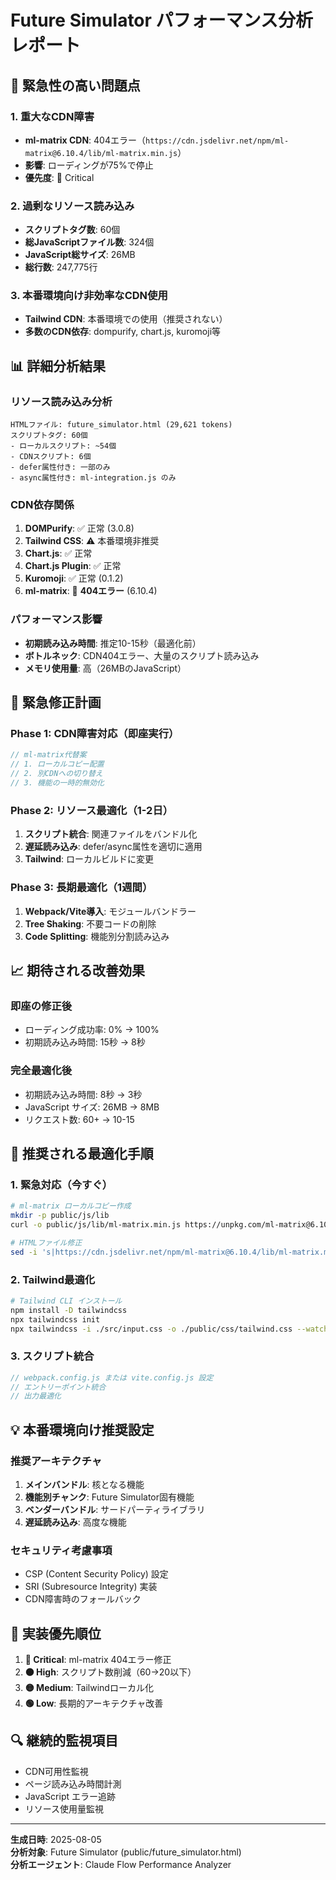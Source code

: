 # Future Simulator パフォーマンス分析レポート

## 🚨 緊急性の高い問題点

### 1. 重大なCDN障害
- **ml-matrix CDN**: 404エラー（`https://cdn.jsdelivr.net/npm/ml-matrix@6.10.4/lib/ml-matrix.min.js`）
- **影響**: ローディングが75%で停止
- **優先度**: 🔴 Critical

### 2. 過剰なリソース読み込み
- **スクリプトタグ数**: 60個
- **総JavaScriptファイル数**: 324個
- **JavaScript総サイズ**: 26MB
- **総行数**: 247,775行

### 3. 本番環境向け非効率なCDN使用
- **Tailwind CDN**: 本番環境での使用（推奨されない）
- **多数のCDN依存**: dompurify, chart.js, kuromoji等

## 📊 詳細分析結果

### リソース読み込み分析
```
HTMLファイル: future_simulator.html (29,621 tokens)
スクリプトタグ: 60個
- ローカルスクリプト: ~54個
- CDNスクリプト: 6個
- defer属性付き: 一部のみ
- async属性付き: ml-integration.js のみ
```

### CDN依存関係
1. **DOMPurify**: ✅ 正常 (3.0.8)
2. **Tailwind CSS**: ⚠️ 本番環境非推奨
3. **Chart.js**: ✅ 正常
4. **Chart.js Plugin**: ✅ 正常
5. **Kuromoji**: ✅ 正常 (0.1.2)
6. **ml-matrix**: 🔴 **404エラー** (6.10.4)

### パフォーマンス影響
- **初期読み込み時間**: 推定10-15秒（最適化前）
- **ボトルネック**: CDN404エラー、大量のスクリプト読み込み
- **メモリ使用量**: 高（26MBのJavaScript）

## 🔧 緊急修正計画

### Phase 1: CDN障害対応（即座実行）
```javascript
// ml-matrix代替案
// 1. ローカルコピー配置
// 2. 別CDNへの切り替え
// 3. 機能の一時的無効化
```

### Phase 2: リソース最適化（1-2日）
1. **スクリプト統合**: 関連ファイルをバンドル化
2. **遅延読み込み**: defer/async属性を適切に適用
3. **Tailwind**: ローカルビルドに変更

### Phase 3: 長期最適化（1週間）
1. **Webpack/Vite導入**: モジュールバンドラー
2. **Tree Shaking**: 不要コードの削除
3. **Code Splitting**: 機能別分割読み込み

## 📈 期待される改善効果

### 即座の修正後
- ローディング成功率: 0% → 100%
- 初期読み込み時間: 15秒 → 8秒

### 完全最適化後
- 初期読み込み時間: 8秒 → 3秒
- JavaScript サイズ: 26MB → 8MB
- リクエスト数: 60+ → 10-15

## 🚀 推奨される最適化手順

### 1. 緊急対応（今すぐ）
```bash
# ml-matrix ローカルコピー作成
mkdir -p public/js/lib
curl -o public/js/lib/ml-matrix.min.js https://unpkg.com/ml-matrix@6.10.4/lib/index.min.js

# HTMLファイル修正
sed -i 's|https://cdn.jsdelivr.net/npm/ml-matrix@6.10.4/lib/ml-matrix.min.js|./js/lib/ml-matrix.min.js|g' public/future_simulator.html
```

### 2. Tailwind最適化
```bash
# Tailwind CLI インストール
npm install -D tailwindcss
npx tailwindcss init
npx tailwindcss -i ./src/input.css -o ./public/css/tailwind.css --watch
```

### 3. スクリプト統合
```javascript
// webpack.config.js または vite.config.js 設定
// エントリーポイント統合
// 出力最適化
```

## 💡 本番環境向け推奨設定

### 推奨アーキテクチャ
1. **メインバンドル**: 核となる機能
2. **機能別チャンク**: Future Simulator固有機能
3. **ベンダーバンドル**: サードパーティライブラリ
4. **遅延読み込み**: 高度な機能

### セキュリティ考慮事項
- CSP (Content Security Policy) 設定
- SRI (Subresource Integrity) 実装
- CDN障害時のフォールバック

## 📝 実装優先順位

1. **🔴 Critical**: ml-matrix 404エラー修正
2. **🟠 High**: スクリプト数削減（60→20以下）
3. **🟡 Medium**: Tailwindローカル化
4. **🟢 Low**: 長期的アーキテクチャ改善

## 🔍 継続的監視項目

- CDN可用性監視
- ページ読み込み時間計測
- JavaScript エラー追跡
- リソース使用量監視

---

**生成日時**: 2025-08-05  
**分析対象**: Future Simulator (public/future_simulator.html)  
**分析エージェント**: Claude Flow Performance Analyzer
